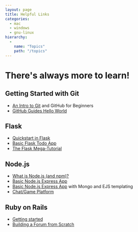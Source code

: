 ```yaml
---
layout: page
title: Helpful Links
categories:
  - mac
  - windows
  - gnu-linux
hierarchy:
  -
    name: "Topics"
    path: "/topics"
---
```


# There's always more to learn!

## Getting Started with Git

- [An Intro to Git][git1] and GitHub for Beginners
- [GitHub Guides Hello World][git2]

## Flask

- [Quickstart in Flask][flask1]
- [Basic Flask Todo App][flask2]
- [The Flask Mega-Tutorial][flask3]

## Node.js

- [What is Node.js (and npm)?][node1]
- [Basic Node.js Express App][node2]
- [Basic Node.js Express App][node3] with Mongo and EJS templating
- [Chat/Game Platform][node4]

## Ruby on Rails

- [Getting started][ruby1]
- [Building a Forum from Scratch][ruby2]

[git1]:https://product.hubspot.com/blog/git-and-github-tutorial-for-beginners
[git2]:https://guides.github.com/activities/hello-world/
[flask1]:http://flask.pocoo.org/docs/1.0/quickstart/
[flask2]: https://projynnie.wordpress.com/2017/06/05/flask-todo-app-tutorial-p1-hello-world/
[flask3]: https://blog.miguelgrinberg.com/post/the-flask-mega-tutorial-part-i-hello-world
[node1]: https://medium.freecodecamp.org/what-exactly-is-node-js-ae36e97449f5
[node2]: https://www.tutorialspoint.com/nodejs/nodejs_express_framework.htm
[node3]:https://appdividend.com/2018/02/03/node-js-express-tutorial-beginners-2018/
[node4]:https://github.com/jynnie/onionvale/blob/master/documentation.md
[ruby1]:https://guides.rubyonrails.org/getting_started.html
[ruby2]: https://code.tutsplus.com/articles/building-a-forum-from-scratch-with-ruby-on-rails--net-5297
